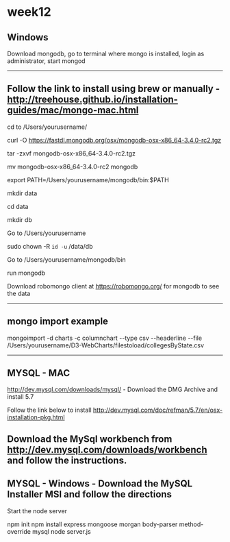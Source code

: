 # week12

Windows
--------------------------------------
Download mongodb, go to terminal where mongo is installed, login as administrator, start mongod 

----------------------------------------------------------------------
Follow the link to install using brew or manually - http://treehouse.github.io/installation-guides/mac/mongo-mac.html
-------------------------------------------------------------------
cd to /Users/yourusername/

curl -O https://fastdl.mongodb.org/osx/mongodb-osx-x86_64-3.4.0-rc2.tgz 

tar -zxvf mongodb-osx-x86_64-3.4.0-rc2.tgz 

mv mongodb-osx-x86_64-3.4.0-rc2 mongodb 

export PATH=/Users/yourusername/mongodb/bin:$PATH

mkdir data

cd data

mkdir db

Go to /Users/yourusername

sudo chown -R `id -u` /data/db

Go to /Users/yourusername/mongodb/bin

run mongodb


Download robomongo client at https://robomongo.org/ for mongodb to see the data

-------------------------------------------------------------------------------------------------------
mongo import example
--------------------------------
mongoimport -d charts -c columnchart --type csv --headerline --file /Users/yourusername/D3-WebCharts/filestoload/collegesByState.csv

--------------------------------------------------------------
MYSQL - MAC
------------------------------------------
http://dev.mysql.com/downloads/mysql/ - Download the DMG Archive and install 5.7

Follow the link below to install
http://dev.mysql.com/doc/refman/5.7/en/osx-installation-pkg.html

Download the MySql workbench from http://dev.mysql.com/downloads/workbench and follow the instructions.
-------------------------------------------------------------------------------------

MYSQL - Windows - Download the MySQL Installer MSI and follow the directions
---------------------------------------------------------------------------------------------------
Start the node server

npm init
npm install express mongoose morgan body-parser method-override mysql
node server.js
